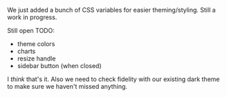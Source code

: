 
We just added a bunch of CSS variables for easier theming/styling. Still
a work in progress. 

Still open TODO:

 - theme colors
 - charts
 - resize handle
 - sidebar button (when closed)

I _think_ that's it. Also we need to check fidelity with our existing dark 
theme to make sure we haven't missed anything.
